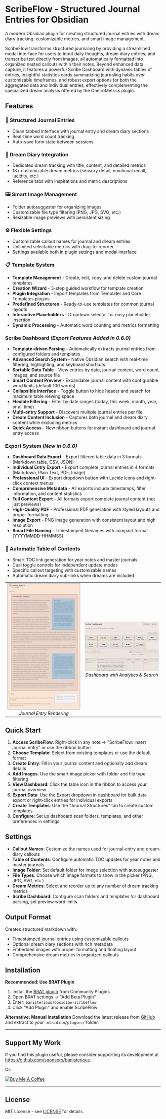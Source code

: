 # ScribeFlow - Structured Journal Entries for Obsidian

A modern Obsidian plugin for creating structured journal entries with dream diary tracking, customizable metrics, and smart image management.

ScribeFlow transforms structured journaling by providing a streamlined modal interface for users to input daily thoughts, dream diary entries, and transcribe text directly from images, all automatically formatted into organized nested callouts within their notes. Beyond enhanced data capture, it features a powerful Scribe Dashboard with dynamic tables of entries, insightful statistics cards summarizing journaling habits over customizable timeframes, and robust export options for both the aggregated data and individual entries, effectively complementing the specialized dream analysis offered by the OneiroMetrics plugin.

## Features

### 📝 **Structured Journal Entries**
- Clean tabbed interface with journal entry and dream diary sections
- Real-time word count tracking
- Auto-save form state between sessions

### 🌙 **Dream Diary Integration**
- Dedicated dream tracking with title, content, and detailed metrics
- 18+ customizable dream metrics (sensory detail, emotional recall, lucidity, etc.)
- Reference tabs with inspirations and metric descriptions

### 🖼️ **Smart Image Management**
- Folder autosuggester for organizing images
- Customizable file type filtering (PNG, JPG, SVG, etc.)
- Resizable image previews with persistent sizing

### ⚙️ **Flexible Settings**
- Customizable callout names for journal and dream entries
- Unlimited selectable metrics with drag-to-reorder
- Settings available both in plugin settings and modal interface

### 📋 **Template System**
- **Template Management** - Create, edit, copy, and delete custom journal templates
- **Creation Wizard** - 3-step guided workflow for template creation
- **Plugin Integration** - Import templates from Templater and Core Templates plugins
- **Predefined Structures** - Ready-to-use templates for common journal layouts
- **Interactive Placeholders** - Dropdown selector for easy placeholder insertion
- **Dynamic Processing** - Automatic word counting and metrics formatting

### **Scribe Dashboard** *(Export Features Added in 0.6.0)*
- **Template-driven Parsing** - Automatically extracts journal entries from configured folders and templates
- **Advanced Search System** - Native Obsidian search with real-time filtering, highlighting, and keyboard shortcuts
- **Sortable Data Table** - View entries by date, journal content, word count, images, and source file
- **Smart Content Preview** - Expandable journal content with configurable word limits (default 100 words)
- **Collapsible Interface** - Toggle button to hide header and search for maximum table viewing space
- **Flexible Filtering** - Filter by date ranges (today, this week, month, year, or all time)
- **Multi-entry Support** - Discovers multiple journal entries per file
- **Dream Content Inclusion** - Captures both journal and dream diary content while excluding metrics
- **Quick Access** - New ribbon buttons for instant dashboard and journal entry access

### **Export System** *(New in 0.6.0)*
- **Dashboard Data Export** - Export filtered table data in 3 formats (Markdown table, CSV, JSON)
- **Individual Entry Export** - Export complete journal entries in 4 formats (Markdown, Plain Text, PDF, Image)
- **Professional UI** - Export dropdown button with Lucide icons and right-click context menus
- **Comprehensive Metadata** - All exports include timestamps, filter information, and content statistics
- **Full Content Export** - All formats export complete journal content (not just previews)
- **High-Quality PDF** - Professional PDF generation with styled layouts and proper formatting
- **Image Export** - PNG image generation with consistent layout and high resolution
- **Smart File Naming** - Timestamped filenames with compact format (YYYYMMDD-HHMMSS)

### 🔗 **Automatic Table of Contents**
- Smart TOC link generation for year notes and master journals
- Dual toggle controls for independent update modes
- Specific callout targeting with customizable names
- Automatic dream diary sub-links when dreams are included

<div align="center">
  <table>
    <tr>
      <td align="center">
        <img src="docs/images/scribeflow-journal-entry-01.png" alt="ScribeFlow Journal Entry" width="400"/>
        <br>
        <em>Journal Entry Rendering</em>
      </td>
      <td align="center">
        <img src="docs/images/scribeflow-dashboard-01.png" alt="ScribeFlow Dashboard with Analytics" width="400"/>
        <br>
        <em>Dashboard with Analytics & Search</em>
      </td>
    </tr>
  </table>
</div>

## Quick Start

1. **Access ScribeFlow**: Right-click in any note → "ScribeFlow: insert journal entry" or use the ribbon button
2. **Choose Template**: Select from existing templates or use the default format
3. **Create Entry**: Fill in your journal content and optionally add dream details
4. **Add Images**: Use the smart image picker with folder and file type filtering
5. **View Dashboard**: Click the table icon in the ribbon to access your journal overview
6. **Export Data**: Use the Export dropdown in dashboard for bulk data export or right-click entries for individual exports
7. **Create Templates**: Use the "Journal Structures" tab to create custom templates
8. **Configure**: Set up dashboard scan folders, templates, and other preferences in settings

## Settings

- **Callout Names**: Customize the names used for journal-entry and dream-diary callouts
- **Table of Contents**: Configure automatic TOC updates for year notes and master journals
- **Image Folder**: Set default folder for image selection with autosuggester
- **File Types**: Choose which image formats to show in the picker (PNG, JPG, SVG, etc.)
- **Dream Metrics**: Select and reorder up to any number of dream tracking metrics
- **Scribe Dashboard**: Configure scan folders and templates for dashboard parsing, set preview word limits

## Output Format

Creates structured markdown with:
- Timestamped journal entries using customizable callouts
- Optional dream diary sections with rich metadata
- Embedded images with proper formatting and floating layout
- Comprehensive dream metrics in organized callouts


## Installation

**Recommended: Use BRAT Plugin**
1. Install the [BRAT plugin](https://github.com/TfTHacker/obsidian42-brat) from Community Plugins
2. Open BRAT settings → "Add Beta Plugin"
3. Enter: `banisterious/obsidian-scribeflow`
4. Click "Add Plugin" and enable ScribeFlow

**Alternative: Manual Installation**
Download the latest release from [GitHub](https://github.com/banisterious/obsidian-scribeflow/releases) and extract to your `.obsidian/plugins/` folder.

---

## Support My Work

If you find this plugin useful, please consider supporting its development at https://github.com/sponsors/banisterious.

Or:

<a href="https://www.buymeacoffee.com/banisterious" target="_blank"><img src="https://cdn.buymeacoffee.com/buttons/v2/default-yellow.png" alt="Buy Me A Coffee" style="height: 60px !important;width: 217px !important;" ></a>

---

## License

MIT License - see [LICENSE](LICENSE) for details.

